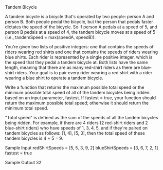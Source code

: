 Tandem Bicycle


  A tandem bicycle is a bicycle that's operated by two people: person A and
  person B. Both people pedal the bicycle, but the person that pedals faster
  dictates the speed of the bicycle. So if person A pedals at a speed of
  5, and person B pedals at a speed of 4, the tandem
  bicycle moves at a speed of 5 (i.e.,
  tandemSpeed = max(speedA, speedB)).


  You're given two lists of positive integers: one that contains the speeds of
  riders wearing red shirts and one that contains the speeds of riders wearing
  blue shirts. Each rider is represented by a single positive integer, which is
  the speed that they pedal a tandem bicycle at. Both lists have the same
  length, meaning that there are as many red-shirt riders as there are
  blue-shirt riders. Your goal is to pair every rider wearing a red shirt with a
  rider wearing a blue shirt to operate a tandem bicycle.


  Write a function that returns the maximum possible total speed or the minimum
  possible total speed of all of the tandem bicycles being ridden based on an
  input parameter, fastest. If fastest = true, your
  function should return the maximum possible total speed; otherwise it should
  return the minimum total speed.


  "Total speed" is defined as the sum of the speeds of all the tandem bicycles
  being ridden. For example, if there are 4 riders (2 red-shirt riders and 2
  blue-shirt riders) who have speeds of 1, 3, 4, 5, and if they're
  paired on tandem bicycles as follows: [1, 4], [5, 3], then the
  total speed of these tandem bicycles is 4 + 5 = 9.

Sample Input
redShirtSpeeds = [5, 5, 3, 9, 2]
blueShirtSpeeds = [3, 6, 7, 2, 1] 
fastest = true

Sample Output
32

